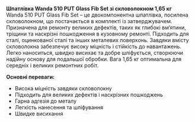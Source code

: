 **Шпатлівка Wanda 510 PUT Glass Fib Set зі скловолокном 1,65 кг**  
Wanda 510 PUT Glass Fib Set – це двокомпонентна шпатлівка, посилена скловолокном, що постачається в комплекті із затверджувачем. Призначена для ремонту великих дефектів, таких як глибокі вм’ятини, тріщини та наскрізні пошкодження в кузовному ремонті. Підходить для сталі, оцинкованої сталі та інших металевих поверхонь. Завдяки вмісту скловолокна забезпечує високу міцність і стійкість до навантажень. Легко наноситься, швидко висихає та добре шліфується, створюючи надійну основу для подальшої обробки. Вага 1,65 кг оптимальна для середніх і великих ремонтних робіт.

**Основні переваги:**
- Висока міцність завдяки скловолокну
- Підходить для великих дефектів і наскрізних пошкоджень
- Гарна адгезія до металу
- Легкість нанесення та шліфування
- Швидке висихання